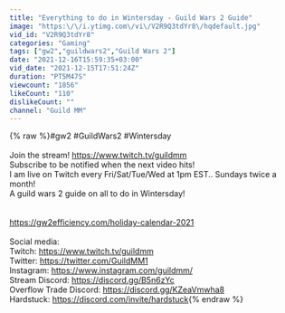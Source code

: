 ```yaml
---
title: "Everything to do in Wintersday - Guild Wars 2 Guide"
image: "https:\/\/i.ytimg.com\/vi\/V2R9Q3tdYr8\/hqdefault.jpg"
vid_id: "V2R9Q3tdYr8"
categories: "Gaming"
tags: ["gw2","guildwars2","Guild Wars 2"]
date: "2021-12-16T15:59:35+03:00"
vid_date: "2021-12-15T17:51:24Z"
duration: "PT5M47S"
viewcount: "1856"
likeCount: "110"
dislikeCount: ""
channel: "Guild MM"
---
```

{% raw %}#gw2 #GuildWars2 #Wintersday<br /><br />Join the stream!  <a rel="nofollow" target="blank" href="https://www.twitch.tv/guildmm">https://www.twitch.tv/guildmm</a><br />Subscribe to be notified when the next video hits!<br />I am live on Twitch every Fri/Sat/Tue/Wed at 1pm EST.. Sundays twice a month!<br />A guild wars 2 guide on all to do in Wintersday!<br /><br /><br /><a rel="nofollow" target="blank" href="https://gw2efficiency.com/holiday-calendar-2021">https://gw2efficiency.com/holiday-calendar-2021</a><br /><br />Social media:<br />Twitch:  <a rel="nofollow" target="blank" href="https://www.twitch.tv/guildmm">https://www.twitch.tv/guildmm</a><br />Twitter:  <a rel="nofollow" target="blank" href="https://twitter.com/GuildMM1">https://twitter.com/GuildMM1</a><br />Instagram:  <a rel="nofollow" target="blank" href="https://www.instagram.com/guildmm/">https://www.instagram.com/guildmm/</a><br />Stream Discord:  <a rel="nofollow" target="blank" href="https://discord.gg/B5n6zYc">https://discord.gg/B5n6zYc</a><br />Overflow Trade Discord:  <a rel="nofollow" target="blank" href="https://discord.gg/KZeaVmwha8">https://discord.gg/KZeaVmwha8</a><br />Hardstuck:  <a rel="nofollow" target="blank" href="https://discord.com/invite/hardstuck">https://discord.com/invite/hardstuck</a>{% endraw %}
